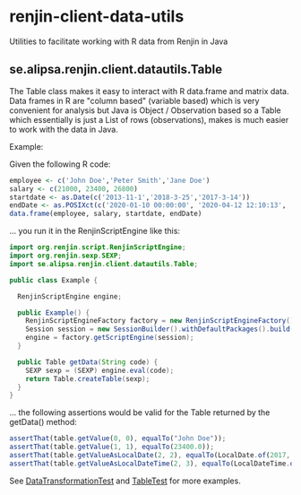 # renjin-client-data-utils
Utilities to facilitate working with R data from Renjin in Java

## se.alipsa.renjin.client.datautils.Table
The Table class makes it easy to interact with R data.frame and matrix data.
Data frames in R are "column based" (variable based) which is very convenient for analysis but Java is
Object / Observation based so a Table which essentially is just a List of rows (observations), makes is much easier
to work with the data in Java.

Example:

Given the following R code:
```r
employee <- c('John Doe','Peter Smith','Jane Doe')
salary <- c(21000, 23400, 26800)
startdate <- as.Date(c('2013-11-1','2018-3-25','2017-3-14')) 
endDate <- as.POSIXct(c('2020-01-10 00:00:00', '2020-04-12 12:10:13', '2020-10-06 10:00:05'), tz='UTC' ) 
data.frame(employee, salary, startdate, endDate)
```
... you run it in the RenjinScriptEngine like this:

```java
import org.renjin.script.RenjinScriptEngine;
import org.renjin.sexp.SEXP;
import se.alipsa.renjin.client.datautils.Table;

public class Example {

  RenjinScriptEngine engine;

  public Example() {
    RenjinScriptEngineFactory factory = new RenjinScriptEngineFactory();
    Session session = new SessionBuilder().withDefaultPackages().build();
    engine = factory.getScriptEngine(session);
  }

  public Table getData(String code) {
    SEXP sexp = (SEXP) engine.eval(code);
    return Table.createTable(sexp);
  }
}
```
... the following assertions would be valid for the Table returned by the getData() method:
```javascript
assertThat(table.getValue(0, 0), equalTo("John Doe"));
assertThat(table.getValue(1, 1), equalTo(23400.0));
assertThat(table.getValueAsLocalDate(2, 2), equalTo(LocalDate.of(2017, 3, 14)));
assertThat(table.getValueAsLocalDateTime(2, 3), equalTo(LocalDateTime.of(2020, 10, 6, 10, 0, 5)));
```

See [DataTransformationTest](src/test/java/test/alipsa/renjin/client/datautils/DataTransformationTest.java)
and [TableTest](src/test/java/test/alipsa/renjin/client/datautils/TableTest.java) for more examples.

